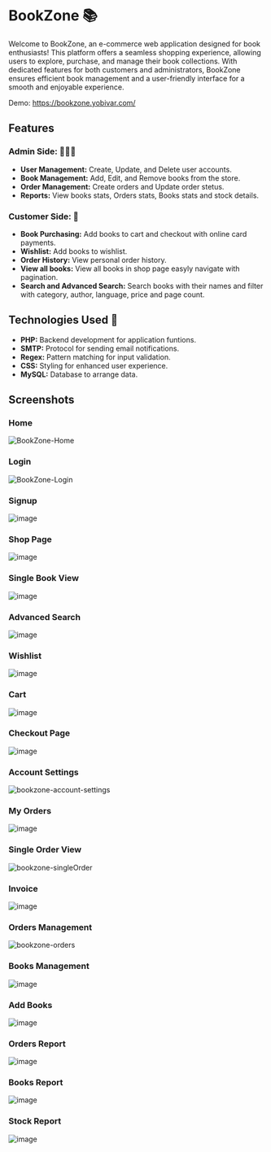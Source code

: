 # BookZone 📚
Welcome to BookZone, an e-commerce web application designed for book enthusiasts! This platform offers a seamless shopping experience, allowing users to explore, purchase, and manage their book collections. With dedicated features for both customers and administrators, BookZone ensures efficient book management and a user-friendly interface for a smooth and enjoyable experience.

Demo: https://bookzone.yobivar.com/

## Features

### Admin Side: 🧑🏻‍💻
- **User Management:** Create, Update, and Delete user accounts.
- **Book Management:** Add, Edit, and Remove books from the store.
- **Order Management:** Create orders and Update order stetus.
- **Reports:** View books stats, Orders stats, Books stats and stock details.

### Customer Side: 👤
- **Book Purchasing:** Add books to cart and checkout with online card payments.
- **Wishlist:** Add books to wishlist.
- **Order History:** View personal order history.
- **View all books:** View all books in shop page easyly navigate with pagination.
- **Search and Advanced Search:** Search books with their names and filter with category, author, language, price and page count.

## Technologies Used 🔐
- **PHP:** Backend development for application funtions.
- **SMTP:** Protocol for sending email notifications.
- **Regex:** Pattern matching for input validation.
- **CSS:** Styling for enhanced user experience.
- **MySQL:** Database to arrange data.

## Screenshots
### Home
![BookZone-Home](https://github.com/user-attachments/assets/ec27c67c-d666-4358-82f5-6b6a989c4073)

### Login
![BookZone-Login](https://github.com/user-attachments/assets/825c4c81-cc2a-439d-b59d-a8c8d8b34cfd)

### Signup
![image](https://github.com/user-attachments/assets/a5b7865a-2fa1-4896-8165-386b2c43618a)

### Shop Page
![image](https://github.com/user-attachments/assets/006bb1f2-db71-42cd-b996-9f845020da97)

### Single Book View
![image](https://github.com/user-attachments/assets/3b3fe3c7-e76f-42f9-9098-a9f96a23fc56)

### Advanced Search
![image](https://github.com/user-attachments/assets/be0e2b3b-18f2-460f-96c4-f7038113d1bb)

### Wishlist
![image](https://github.com/user-attachments/assets/8d40a7ad-6ee2-417b-b57e-7c4fa1894e00)

### Cart
![image](https://github.com/user-attachments/assets/ac06b4eb-19e0-441e-8bec-9d708300fa89)

### Checkout Page
![image](https://github.com/user-attachments/assets/a5dd2c4d-1c3f-4b50-b0d0-0c71ed016dc5)

### Account Settings
![bookzone-account-settings](https://github.com/user-attachments/assets/7e83d339-8237-4151-931e-13df9752ff4e)

### My Orders
![image](https://github.com/user-attachments/assets/fdde414e-4643-41cf-bfb4-8a1105129b46)

### Single Order View
![bookzone-singleOrder](https://github.com/user-attachments/assets/dc2da302-098d-42f7-9517-1987bea98508)

### Invoice
![image](https://github.com/user-attachments/assets/414039f6-2bb9-4012-8b6d-85b8e4d6eb55)

### Orders Management
![bookzone-orders](https://github.com/user-attachments/assets/6bc57705-58ac-424d-94af-57184e91d751)

### Books Management
![image](https://github.com/user-attachments/assets/7cb75d3e-b68a-414f-8f95-097a820bd8a8)

### Add Books
![image](https://github.com/user-attachments/assets/3987bd6c-e267-42ed-b846-ef0116322aa8)

### Orders Report
![image](https://github.com/user-attachments/assets/f3428cc0-657a-49b0-ad27-a70b4d45c405)

### Books Report
![image](https://github.com/user-attachments/assets/f6fb0a23-6216-4865-927f-966f42326463)

### Stock Report
![image](https://github.com/user-attachments/assets/a9524682-6a68-4e76-aae1-8f233dc96ca8)

